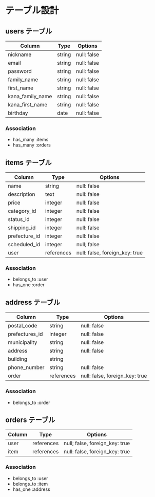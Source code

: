 # テーブル設計


## users テーブル

| Column           | Type   | Options     |
| ---------------- | ------ | ----------- |
| nickname         | string | null: false |
| email            | string | null: false |
| password         | string | null: false |
| family_name      | string | null: false |
| first_name       | string | null: false |
| kana_family_name | string | null: false |
| kana_first_name  | string | null: false |
| birthday         | date   | null: false |
### Association
- has_many :items
- has_many :orders


## items テーブル

| Column        | Type          | Options                              |
| ------------- | ------------- | ------------------------------------ |
| name          | string        | null: false                          |
| description   | text          | null: false                          |
| price         | integer       | null: false                          |
| category_id   | integer       | null: false                          |
| status_id     | integer       | null: false                          |
| shipping_id   | integer       | null: false                          |
| prefecture_id | integer       | null: false                          |
| scheduled_id  | integer       | null; false                          |
| user          | references    | null: false, foreign_key: true       | 
### Association
- belongs_to :user
- has_one :order

## address テーブル

| Column           | Type       | Options                          |
| ---------------- | ---------- | -------------------------------- |
| postal_code      | string     | null: false                      |
| prefectures_id   | integer    | null: false                      |
| municipality     | string     | null: false                      |
| address          | string     | null: false                      |
| building         | string     |                                  |
| phone_number     | string     | null: false                      |
| order            | references | null: false, foreign_key: true   |
### Association
- belongs_to :order


## orders テーブル

| Column        | Type    | Options                                |
| ------------- | ------- | -------------------------------------- |
| user             | references | null; false, foreign_key: true   |
| item             | references | null: false, foreign_key: true   |
### Association
- belongs_to :user
- belongs_to :item
- has_one :address


